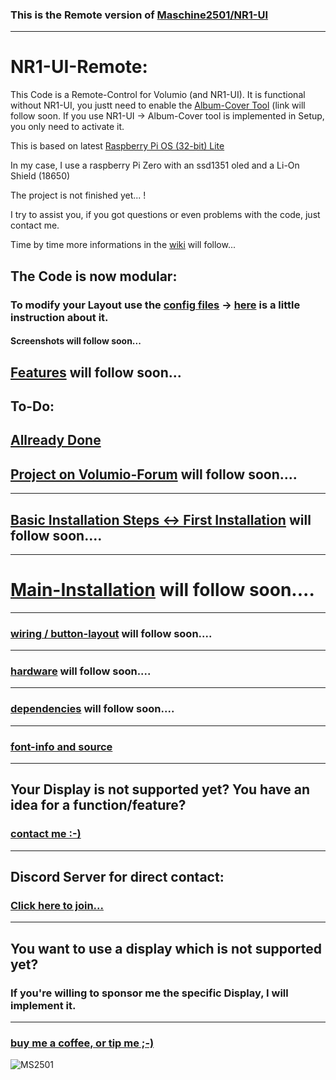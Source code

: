### This is the Remote version of [Maschine2501/NR1-UI](https://github.com/Maschine2501/NR1-UI/)
---

# NR1-UI-Remote:
This Code is a Remote-Control for Volumio (and NR1-UI).
It is functional without NR1-UI, you justt need to enable the [Album-Cover Tool](https://github.com/Maschine2501/Album-Art-Tool/tree/main) (link will follow soon.
If you use NR1-UI -> Album-Cover tool is implemented in Setup, you only need to activate it.

This is based on latest [Raspberry Pi OS (32-bit) Lite](https://downloads.raspberrypi.org/raspios_lite_armhf_latest)

In my case, I use a raspberry Pi Zero with an ssd1351 oled and a Li-On Shield (18650)

The project is not finished yet... !

I try to assist you, if you got questions or even problems with the code, just contact me.

Time by time more informations in the [wiki](https://github.com/Maschine2501/NR1-UI-Remote/wiki) will follow...

## The Code is now modular:

### To modify your Layout use the [config files](https://github.com/Maschine2501/NR1-UI-Remote/ConfigurationFiles) -> [here](https://github.com/Maschine2501/NR1-UI/wiki/Styling-Modification-Basics) is a little instruction about it.


#### Screenshots will follow soon...

## [Features]() will follow soon...

## To-Do: 

## [Allready Done](https://github.com/Maschine2501/NR1-UI/wiki/Allready-Done)


## [Project on Volumio-Forum]() will follow soon....

---

## [Basic Installation Steps <-> First Installation]() will follow soon....

---

# [Main-Installation]() will follow soon....
---

### [wiring / button-layout]() will follow soon....
---

### [hardware]() will follow soon....
---

### [dependencies]() will follow soon....
---

### [font-info and source](https://github.com/Maschine2501/NR1-UI/wiki/font-information-(source))
---

## Your Display is not supported yet? You have an idea for a function/feature?

### [contact me :-)](mailto:Maschine2501@gmx.de?subject=[GitHub]%20Source%20Han%20Sans)

---

## Discord Server for direct contact:
### [Click here to join...](https://discord.gg/GJ4ED3F)

---

## You want to use a display which is not supported yet?
### If you're willing to sponsor me the specific Display, I will implement it.

---

### [buy me a coffee, or tip me ;-)](https://paypal.me/maschine2501)

![MS2501](https://github.com/Maschine2501/NR1-UI/blob/master/wiki/MS2501.png)

